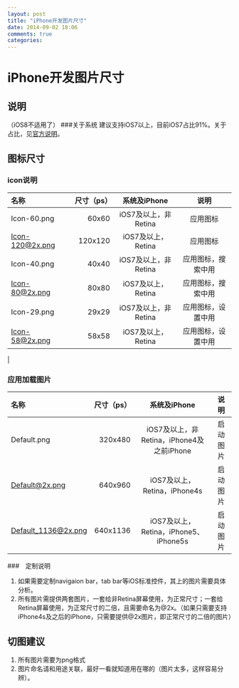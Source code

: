 ```yaml
---
layout: post
title: "iPhone开发图片尺寸"
date: 2014-09-02 18:06
comments: true
categories: 
---
```

# iPhone开发图片尺寸
## 说明
（iOS8不适用了）
###关于系统
建议支持iOS7以上，目前iOS7占比91%。关于占比，见[官方说明](https://developer.apple.com/support/appstore/)。<!--more-->

## 图标尺寸
### icon说明

| 名称      |  尺寸（ps） | 系统及iPhone  | 说明 |
| :-------- | --------:| :--: | :--: |
| Icon-60.png  | 60x60 |  iOS7及以上，非Retina  | 应用图标 |
| Icon-120@2x.png  | 120x120 |  iOS7及以上，Retina  | 应用图标 |
| Icon-40.png  | 40x40 |  iOS7及以上，非Retina  | 应用图标，搜索中用 |
| Icon-80@2x.png  | 80x80 |  iOS7及以上，Retina  | 应用图标，搜索中用 |
| Icon-29.png  | 29x29 |  iOS7及以上，非Retina | 应用图标，设置中用 |
| Icon-58@2x.png  | 58x58 |  iOS7及以上，Retina  | 应用图标，设置中用
 |

### 应用加载图片

| 名称      |  尺寸（ps） | 系统及iPhone  | 说明 |
| :-------- | --------:| :--: | :--: |
| Default.png  | 320x480 |  iOS7及以上，非Retina，iPhone4及之前iPhone | 启动图片 |
| Default@2x.png  | 640x960 |  iOS7及以上，Retina，iPhone4s  | 启动图片 |
| Default_1136@2x.png  | 640x1136 |  iOS7及以上，Retina，iPhone5、iPhone5s | 启动图片 |

###　定制说明

1. 如果需要定制navigaion bar，tab bar等iOS标准控件，其上的图片需要具体分析。
2. 所有图片需提供两套图片，一套给非Retina屏幕使用，为正常尺寸；一套给Retina屏幕使用，为正常尺寸的二倍，且需要命名为@2x。（如果只需要支持iPhone4s及之后的iPhone，只需要提供@2x图片，即正常尺寸的二倍的图片）

## 切图建议
1. 所有图片需要为png格式
2. 图片命名请和用途关联，最好一看就知道用在哪的（图片太多，这样容易分辨）。


